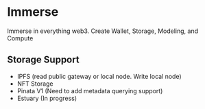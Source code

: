 # Immerse
Immerse in everything web3. Create Wallet, Storage, Modeling, and Compute


## Storage Support
* IPFS (read public gateway or local node. Write local node)
* NFT Storage
* Pinata V1 (Need to add metadata querying support)
* Estuary (In progress)
